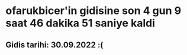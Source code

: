 # ofarukbicer'in gidisine son 4 gun 9 saat 46 dakika 51 saniye kaldi

## Gidis tarihi: 30.09.2022 :(
